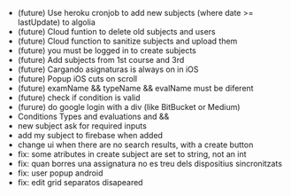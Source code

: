 - (future) Use heroku cronjob to add new subjects (where date >= lastUpdate) to algolia
- (future) Cloud funtion to delete old subjects and users
- (future) Cloud function to sanitize subjects and upload them
- (future) you must be logged in to create subjects
- (future) Add subjects from 1st course and 3rd
- (future) Cargando asignaturas is always on in iOS
- (future) Popup iOS cuts on scroll
- (future) examName && typeName && evalName must be diferent
- (future) check if condition is valid
- (furure) do google login with a div (like BitBucket or Medium)
- Conditions Types and evaluations and &&
- new subject ask for required inputs
- add my subject to firebase when added
- change ui when there are no search results, with a create button
- fix: some atributes in create subject are set to string, not an int
- fix: quan borres una assignatura no es treu dels dispositius sincronitzats
- fix: user popup android
- fix: edit grid separatos disapeared


